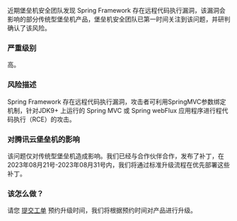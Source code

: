 近期堡垒机安全团队发现 Spring Framework 存在远程代码执行漏洞，该漏洞会影响的部分传统型堡垒机产品，堡垒机安全团队已第一时间关注到该问题，并研判确认了该风险。

### 严重级别
高。

### 风险描述
Spring Framework 存在远程代码执行漏洞，攻击者可利用SpringMVC参数绑定机制，针对JDK9+ 上运行的 Spring MVC 或 Spring webFlux 应用程序进行程代码执行（RCE）的攻击。

### 对腾讯云堡垒机的影响
该问题仅对传统型堡垒机造成影响。我们已经与合作伙伴合作，发布了补丁，在2023年08月21号-2023年08月31号内，我们将通过标准升级流程在优先部署这些补丁。

### 该怎么做？
请您 [提交工单]() 预约升级时间，我们将根据预约时间对产品进行升级。
